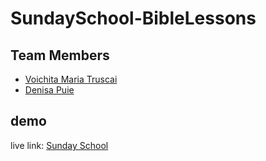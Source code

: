 # SundaySchool-BibleLessons

## Team Members

- [Voichita Maria Truscai](https://github.com/sabovoichita)
- [Denisa Puie](https://github.com/dpuie)

## demo

live link:
[Sunday School](https://sabovoichita.github.io/sunday-school-cross-out-game/)
